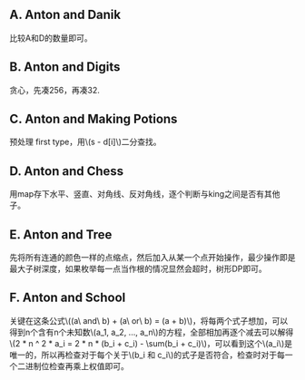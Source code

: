 ## A. Anton and Danik
比较A和D的数量即可。
## B. Anton and Digits
贪心，先凑256，再凑32.
## C. Anton and Making Potions
预处理 first type，用\\(s - d[i]\\)二分查找。
## D. Anton and Chess
用map存下水平、竖直、对角线、反对角线，逐个判断与king之间是否有其他子。
## E. Anton and Tree
先将所有连通的颜色一样的点缩点，然后加入从某一个点开始操作，最少操作即是最大子树深度，如果枚举每一点当作根的情况显然会超时，树形DP即可。
## F. Anton and School
关键在这条公式\\((a\ and\ b) + (a\ or\ b) = (a + b)\\)，将每两个式子想加，可以得到n个含有n个未知数\\(a_1, a_2, ..., a_n\\)的方程，全部相加再逐个减去可以解得\\(2 * n ^ 2 * a_i = 2 * n * (b_i + c_i) - \sum(b_i + c_i)\\)，可以看到这个\\(a_i\\)是唯一的，所以再检查对于每个关于\\(b_i 和 c_i\\)的式子是否符合，检查时对于每一个二进制位检查再乘上权值即可。

